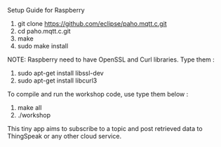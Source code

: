 Setup Guide for Raspberry

1. git clone https://github.com/eclipse/paho.mqtt.c.git
2. cd paho.mqtt.c.git
3. make
4. sudo make install


NOTE: Raspberry need to have OpenSSL and Curl libraries. Type them :
1. sudo apt-get install libssl-dev
2. sudo apt-get install libcurl3


To compile and run the workshop code, use type them below :
1. make all
2. ./workshop


This tiny app aims to subscribe to a topic and post retrieved data to ThingSpeak or any other cloud service.




